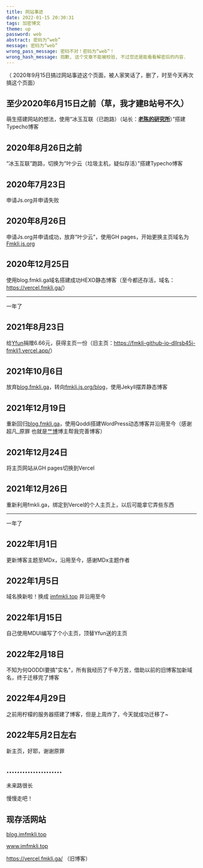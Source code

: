 ```yaml
---
title: 网站事迹
date: 2022-01-15 20:30:31
tags: 加密博文
theme: up
password: web
abstract: 密码为“web”
message: 密码为“web”
wrong_pass_message: 密码不对！密码为“web”！
wrong_hash_message: 抱歉, 这个文章不能被校验, 不过您还是能看看解密后的内容.
---
```

<!-- wp:paragraph -->

<p>（ 2020年9月15日搞过网站事迹这个页面，被人家笑话了，删了，时至今天再次搞这个页面）</p>
<!-- /wp:paragraph -->

<!-- wp:heading -->

<h2 id="至少2020年6月15日之前-草-我才建b站号不久">至少2020年6月15日之前（草，我才建B站号不久）</h2>
<!-- /wp:heading -->

<!-- wp:paragraph -->

<p>萌生搭建网站的想法，使用“冰玉互联（已跑路）（站长：<a href="https://space.bilibili.com/211835346?spm_id_from=333.788.b_765f7570696e666f.1"><strong>老陈的研究所</strong></a>）”搭建Typecho博客</p>
<!-- /wp:paragraph -->

<!-- wp:heading -->

<h2 id="2020年8月26日之前">2020年8月26日之前</h2>
<!-- /wp:heading -->

<!-- wp:paragraph -->

<p>“冰玉互联”跑路，切换为“叶少云（垃圾主机，疑似存活）”搭建Typecho博客</p>
<!-- /wp:paragraph -->

<!-- wp:heading -->

<h2 id="2020年7月23日">2020年7月23日</h2>
<!-- /wp:heading -->

<!-- wp:paragraph -->

<p> 申请Js.org并申请失败 </p>
<!-- /wp:paragraph -->

<!-- wp:heading -->

<h2 id="2020年8月26日">2020年8月26日</h2>
<!-- /wp:heading -->

<!-- wp:paragraph -->

<p>申请Js.org并申请成功，放弃“叶少云”，使用GH pages，开始更换主页域名为<a href="http://Fmkli.js.org">Fmkli.js.org</a></p>
<!-- /wp:paragraph -->

<!-- wp:heading -->

<h2 id="2020年12月25日">2020年12月25日</h2>
<!-- /wp:heading -->

<!-- wp:paragraph -->

<p>使用blog.fmkli.ga域名搭建成功HEXO静态博客（至今都还存活，域名：<a href="https://vercel.fmkli.ga/">https://vercel.fmkli.ga/</a>）</p>
<!-- /wp:paragraph -->

<!-- wp:separator -->

<hr class="wp-block-separator"/>
<!-- /wp:separator -->

<!-- wp:paragraph -->

<p>一年了</p>
<!-- /wp:paragraph -->

<!-- wp:heading -->

<h2 id="2021年8月23日">2021年8月23日</h2>
<!-- /wp:heading -->

<!-- wp:paragraph -->

<p>给<a href="//yfun.top">Yfun</a>捐赠6.66元，获得主页一份（旧主页：<a href="https://fmkli-github-io-dllrsb45i-fmkli1.vercel.app/">https://fmkli-github-io-dllrsb45i-fmkli1.vercel.app/</a>）</p>
<!-- /wp:paragraph -->

<!-- wp:heading -->

<h2 id="2021年10月6日">2021年10月6日</h2>
<!-- /wp:heading -->

<!-- wp:paragraph -->

<p>放弃<a href="http://blog.fmkli.ga">blog.fmkli.ga</a>，转向<a href="http://fmkli.js.org/blog">fmkli.js.org/blog</a>，使用Jekyll摆弄静态博客</p>
<!-- /wp:paragraph -->

<!-- wp:heading -->

<h2 id="2021年12月19日">2021年12月19日</h2>
<!-- /wp:heading -->

<!-- wp:paragraph -->

<p>重新回归<a href="http://blog.fmkli.ga">blog.fmkli.ga</a>，使用Qoddi搭建WordPress动态博客并沿用至今（感谢 超凡_原罪 也就是<a rel="noreferrer noopener" href="https://gblog.tech" data-type="URL" data-id="https://gblog.tech" target="_blank">艹博</a>博主帮我完善博客）</p>
<!-- /wp:paragraph -->

<!-- wp:heading -->

<h2 id="2021年12月24日">2021年12月24日</h2>
<!-- /wp:heading -->

<!-- wp:paragraph -->

<p>将主页网站从GH pages切换到Vercel</p>
<!-- /wp:paragraph -->

<!-- wp:heading -->

<h2 id="2021年12月26日">2021年12月26日</h2>
<!-- /wp:heading -->

<!-- wp:paragraph -->

<p>重新利用fmkli.ga，绑定到Vercel的个人主页上，以后可能拿它弄些东西</p>
<!-- /wp:paragraph -->

<!-- wp:separator -->

<hr class="wp-block-separator"/>
<!-- /wp:separator -->

<!-- wp:paragraph -->

<p>一年了</p>
<!-- /wp:paragraph -->

<!-- wp:heading -->

<h2 id="2022年1月1日">2022年1月1日</h2>
<!-- /wp:heading -->

<!-- wp:paragraph -->

<p>更新博客主题至MDx，沿用至今，感谢MDx主题作者</p>
<!-- /wp:paragraph -->

<!-- wp:heading -->

<h2 id="2022年1月5日">2022年1月5日</h2>
<!-- /wp:heading -->

<!-- wp:paragraph -->

<p>域名换新啦！换成 <a href="https://www.imfmkli.top">imfmkli.top</a> 并沿用至今</p>
<!-- /wp:paragraph -->

<!-- wp:heading -->

<h2 id="2022年1月15日">2022年1月15日</h2>
<!-- /wp:heading -->

<!-- wp:paragraph -->

<p>自己使用MDUI编写了个小主页，顶替Yfun送的主页

<!-- wp:html /-->

<!-- wp:heading -->

<h2>2022年2月18日</h2>

不知为何QODDI要搞"实名"，所有我经历了千辛万苦，借助以前的旧博客加新域名，终于迁移完了博客

## 2022年4月29日

之前用柠檬的服务器搭建了博客，但是上周炸了，今天就成功迁移了~

## 2022年5月2日左右

新主页，好耶，谢谢原罪


<!-- /wp:heading -->

## …………………

<p>未来路很长</p>
<!-- /wp:paragraph -->

<!-- wp:paragraph -->

<p>慢慢走吧！</p>
<!-- /wp:paragraph -->

<!-- wp:paragraph -->

<p></p>
<!-- /wp:paragraph -->

<!-- wp:heading -->

<h2 id="现存活网站">现存活网站</h2>
<!-- /wp:heading -->

<!-- wp:paragraph -->

<p> <a href="http://blog.imfmkli.top">blog.imfmkli.top</a> </p>
<!-- /wp:paragraph -->

<!-- wp:paragraph -->

<p> <a href="http://www.imfmkli.top">www.imfmkli.top </a></p>
<!-- /wp:paragraph -->

<!-- wp:paragraph -->

<p> <a href="https://vercel.fmkli.ga/">https://vercel.fmkli.ga/</a> （旧博客）</p>
<!-- /wp:paragraph -->
